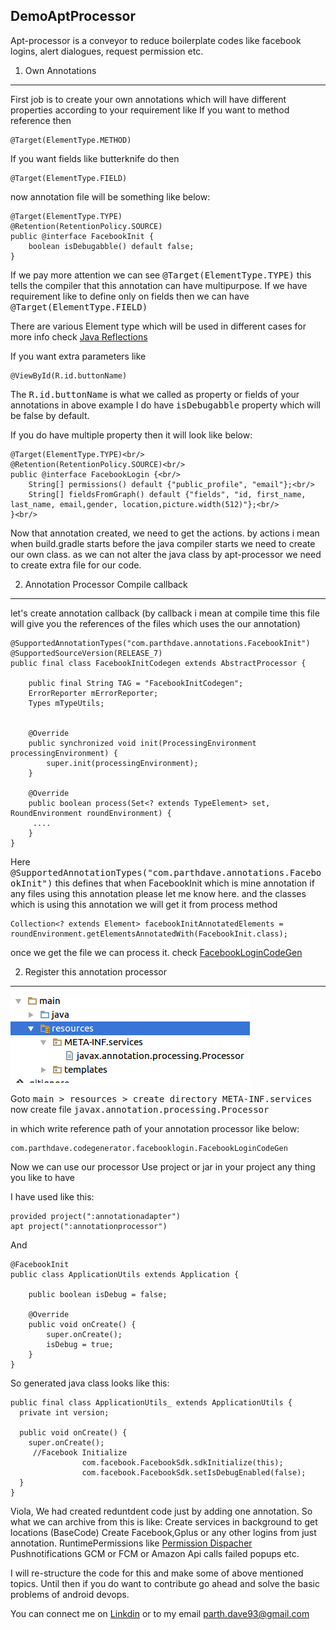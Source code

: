 DemoAptProcessor
-------------

Apt-processor is a conveyor to reduce boilerplate codes like facebook logins, alert dialogues, request permission etc.

1. Own Annotations
--------

First job is to create your own annotations which will have different properties according to your requirement like
If you want to method reference then <br/>

```
@Target(ElementType.METHOD)
```
If you want fields like butterknife do then

```
@Target(ElementType.FIELD)
```

now annotation file will be something like below:
```
@Target(ElementType.TYPE)
@Retention(RetentionPolicy.SOURCE)
public @interface FacebookInit {
    boolean isDebugabble() default false;
}
```
If we pay more attention we can see <kbd>@Target(ElementType.TYPE)</kbd> this tells the compiler that this annotation can have multipurpose. 
If we have requirement like to define only on fields then we can have <kbd>@Target(ElementType.FIELD)</kbd>

There are various Element type which will be used in different cases for more info check <a href="http://www.oracle.com/technetwork/articles/java/javareflection-1536171.html">Java Reflections</a>

If you want extra parameters like
```
@ViewById(R.id.buttonName)
```

The <kbd>R.id.buttonName</kbd> is what we called as property or fields of your annotations in above example I do have <kbd>isDebugabble</kbd> property which will be false by default.

If you do have multiple property then it will look like below:
```
@Target(ElementType.TYPE)<br/>
@Retention(RetentionPolicy.SOURCE)<br/>
public @interface FacebookLogin {<br/>
    String[] permissions() default {"public_profile", "email"};<br/>
    String[] fieldsFromGraph() default {"fields", "id, first_name, last_name, email,gender, location,picture.width(512)"};<br/>
}<br/>
```

Now that annotation created, we need to get the actions. by actions i mean when build.gradle starts before the java compiler starts we need to create our own class. as we can not alter the java class by apt-processor we need to create extra file for our code.

2. Annotation Processor Compile callback
-------------


let's create annotation callback (by callback i mean at compile time this file will give you the references of the files which uses the our annotation)

```
@SupportedAnnotationTypes("com.parthdave.annotations.FacebookInit")
@SupportedSourceVersion(RELEASE_7)
public final class FacebookInitCodegen extends AbstractProcessor {

    public final String TAG = "FacebookInitCodegen";
    ErrorReporter mErrorReporter;
    Types mTypeUtils;


    @Override
    public synchronized void init(ProcessingEnvironment processingEnvironment) {
        super.init(processingEnvironment);
    }

    @Override
    public boolean process(Set<? extends TypeElement> set, RoundEnvironment roundEnvironment) {
     ....
    }
}
```

Here <kbd>@SupportedAnnotationTypes("com.parthdave.annotations.FacebookInit")</kbd> this defines that when FacebookInit which is mine annotation if any files using this annotation please let me know here.
and the classes which is using this annotation we will get it from process method

```
Collection<? extends Element> facebookInitAnnotatedElements = roundEnvironment.getElementsAnnotatedWith(FacebookInit.class);
```

once we get the file we can process it.
check <a href="https://github.com/parthdave93/DemoAptProcessor/blob/master/annotationprocessor/src/main/java/com/parthdave/codegenerator/facebooklogin/FacebookInitCodegen.java">FacebookLoginCodeGen</a> 

2. Register this annotation processor
---------
<img src="https://github.com/parthdave93/DemoAptProcessor/blob/master/captures/image1.png"/>


Goto <kbd>main > resources > create directory META-INF.services</kbd>
now create file <kbd>javax.annotation.processing.Processor</kbd>

in which write reference path of your annotation processor like below:
```
com.parthdave.codegenerator.facebooklogin.FacebookLoginCodeGen
```

Now we can use our processor
Use project or jar in your project any thing you like to have

I have used like this:
```
provided project(":annotationadapter")
apt project(":annotationprocessor")
```

And
```
@FacebookInit
public class ApplicationUtils extends Application {

    public boolean isDebug = false;

    @Override
    public void onCreate() {
        super.onCreate();
        isDebug = true;
    }
}
```

So generated java class looks like this:
```
public final class ApplicationUtils_ extends ApplicationUtils {
  private int version;

  public void onCreate() {
    super.onCreate();
     //Facebook Initialize
                com.facebook.FacebookSdk.sdkInitialize(this);
                com.facebook.FacebookSdk.setIsDebugEnabled(false);
  }
}
```

Viola, We had created reduntdent code just by adding one annotation.
So what we can archive from this is like:
Create services in background to get locations (BaseCode)
Create Facebook,Gplus or any other logins from just annotation.
RuntimePermissions like <a href="https://github.com/hotchemi/PermissionsDispatcher">Permission Dispacher</a>
Pushnotifications GCM or FCM or Amazon
Api calls failed popups etc.

I will re-structure the code for this and make some of above mentioned topics.
Until then if you do want to contribute go ahead and solve the basic problems of android devops.

You can connect me on <a href="https://in.linkedin.com/in/parth-dave-907b8177">Linkdin</a> or to my email parth.dave93@gmail.com
